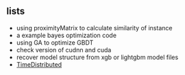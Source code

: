 ## lists
- using proximityMatrix to calculate similarity of instance
- a example bayes optimization code
- using GA to optimize GBDT
- check version of cudnn and cuda
- recover model structure from xgb or lightgbm model files
- [TimeDistributed](https://gist.github.com/CHENHUI-X/db5870931ee55cf0f958f8549098fbac)
